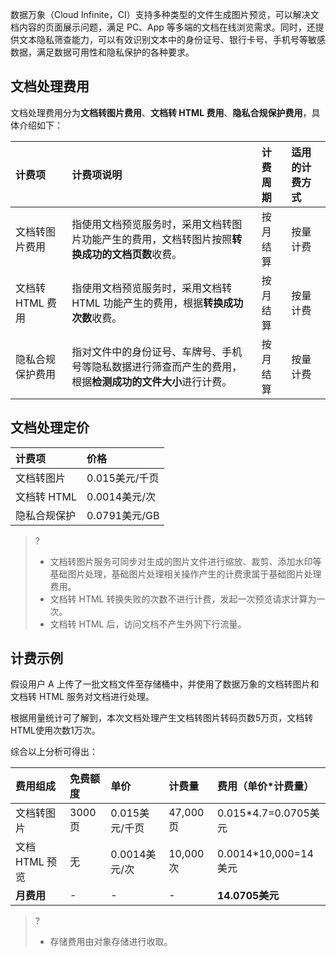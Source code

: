 数据万象（Cloud Infinite，CI）支持多种类型的文件生成图片预览，可以解决文档内容的页面展示问题，满足 PC、App 等多端的文档在线浏览需求。同时，还提供文本隐私筛查能力，可以有效识别文本中的身份证号、银行卡号、手机号等敏感数据，满足数据可用性和隐私保护的各种要求。



## 文档处理费用

文档处理费用分为**文档转图片费用**、**文档转 HTML 费用**、**隐私合规保护费用**，具体介绍如下：

| 计费项           | 计费项说明                                                   | 计费周期 | 适用的计费方式 |
| :--------------- | :----------------------------------------------------------- | :------- | :------------- |
| 文档转图片费用   | 指使用文档预览服务时，采用文档转图片功能产生的费用，文档转图片按照**转换成功的文档页数**收费。 | 按月结算 | 按量计费       |
| 文档转 HTML 费用 | 指使用文档预览服务时，采用文档转 HTML 功能产生的费用，根据**转换成功次数**收费。 | 按月结算 | 按量计费       |
| 隐私合规保护费用 | 指对文件中的身份证号、车牌号、手机号等隐私数据进行筛查而产生的费用，根据**检测成功的文件大小**进行计费。 | 按月结算 | 按量计费       |

## 文档处理定价

| 计费项       | 价格           |
| :----------- | :------------- |
| 文档转图片   | 0.015美元/千页 |
| 文档转 HTML  | 0.0014美元/次  |
| 隐私合规保护 | 0.0791美元/GB  |

>?
>
> - 文档转图片服务可同步对生成的图片文件进行缩放、裁剪、添加水印等基础图片处理，基础图片处理相关操作产生的计费隶属于基础图片处理费用。
> - 文档转 HTML 转换失败的次数不进行计费，发起一次预览请求计算为一次。
> - 文档转 HTML 后，访问文档不产生外网下行流量。

## 计费示例

假设用户 A 上传了一批文档文件至存储桶中，并使用了数据万象的文档转图片和文档转 HTML 服务对文档进行处理。

根据用量统计可了解到，本次文档处理产生文档转图片转码页数5万页，文档转HTML使用次数1万次。

综合以上分析可得出：

| 费用组成       | 免费额度 | 单价           | 计费量   | 费用（单价*计费量）    |
| :------------- | :------- | :------------- | :------- | :--------------------- |
| 文档转图片     | 3000页   | 0.015美元/千页 | 47,000页 | 0.015*4.7=0.0705美元   |
| 文档 HTML 预览 | 无       | 0.0014美元/次  | 10,000次 | 0.0014*10,000=14美元 |
| **月费用**     | -        | -              | -        | **14.0705美元**          |

>?
>
> - 存储费用由对象存储进行收取。
